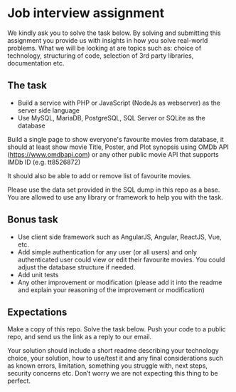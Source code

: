 # Job interview assignment
We kindly ask you to solve the task below. By solving and submitting this assignment you provide us with insights in how you solve real-world problems. What we will be looking at are topics such as: choice of technology, structuring of code, selection of 3rd party libraries, documentation etc.


## The task
- Build a service with PHP or JavaScript (NodeJs as webserver) as the server side language
- Use MySQL, MariaDB, PostgreSQL, SQL Server or SQLite as the database

Build a single page to show everyone's favourite movies from database, it should at least show movie Title, Poster, and Plot synopsis using OMDb API (https://www.omdbapi.com) or any other public movie API that supports IMDb ID (e.g. tt8526872)

It should also be able to add or remove list of favourite movies.

Please use the data set provided in the SQL dump in this repo as a base.
You are allowed to use any library or framework to help you with the task.

## Bonus task
- Use client side framework such as AngularJS, Angular, ReactJS, Vue, etc.
- Add simple authentication for any user (or all users) and only authenticated user could view or edit their favourite movies. You could adjust the database structure if needed.
- Add unit tests
- Any other improvement or modification (please add it into the readme and explain your reasoning of the improvement or modification)

## Expectations
Make a copy of this repo. Solve the task below. Push your code to a public repo, and send us the link as a reply to our email.

Your solution should include a short readme describing your technology choice, your solution, how to use/test it and any final considerations such as known errors, limitation, something you struggle with, next steps, security concerns etc. Don’t worry we are not expecting this thing to be perfect.
